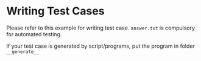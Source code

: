 # Writing Test Cases

Please refer to this example for writing test case. `answer.txt` is compulsory for automated testing.

If your test case is generated by script/programs, put the program in folder `__generate__`
